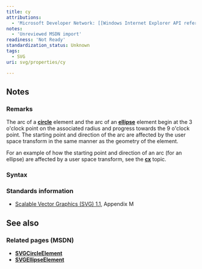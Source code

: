 ```yaml
---
title: cy
attributions:
  - 'Microsoft Developer Network: [[Windows Internet Explorer API reference](http://msdn.microsoft.com/en-us/library/ie/hh828809%28v=vs.85%29.aspx) Article]'
notes:
  - 'Unreviewed MSDN import'
readiness: 'Not Ready'
standardization_status: Unknown
tags:
  - SVG
uri: svg/properties/cy

---
```

## Notes

### Remarks

The arc of a [**circle**](/svg/elements/circle) element and the arc of an [**ellipse**](/svg/elements/ellipse) element begin at the 3 o'clock point on the associated radius and progress towards the 9 o'clock point. The starting point and direction of the arc are affected by the user space transform in the same manner as the geometry of the element.

For an example of how the starting point and direction of an arc (for an ellipse) are affected by a user space transform, see the [**cx**](/svg/properties/cx) topic.

### Syntax

### Standards information

-   [Scalable Vector Graphics (SVG) 1.1](http://go.microsoft.com/fwlink/p/?linkid=190918), Appendix M

## See also

### Related pages (MSDN)

-   [**SVGCircleElement**](/svg/elements/circle)
-   [**SVGEllipseElement**](/svg/elements/ellipse)
